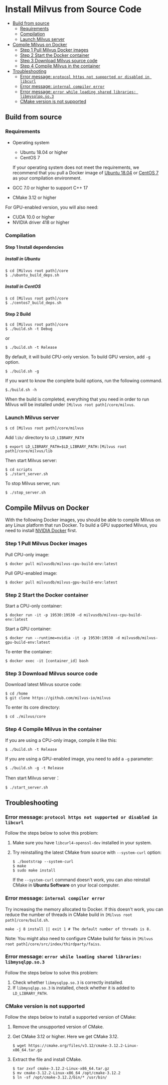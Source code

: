 # Install Milvus from Source Code

<!-- TOC -->

- [Build from source](#build-from-source)
  - [Requirements](#requirements)
  - [Compilation](#compilation)
  - [Launch Milvus server](#launch-milvus-server)
- [Compile Milvus on Docker](#compile-milvus-on-docker)
  - [Step 1 Pull Milvus Docker images](#step-1-pull-milvus-docker-images)
  - [Step 2 Start the Docker container](#step-2-start-the-docker-container)
  - [Step 3 Download Milvus source code](#step-3-download-milvus-source-code)
  - [Step 4 Compile Milvus in the container](#step-4-compile-milvus-in-the-container)
- [Troubleshooting](#troubleshooting)
  - [Error message: `protocol https not supported or disabled in libcurl`](#error-message-protocol-https-not-supported-or-disabled-in-libcurl)
  - [Error message: `internal compiler error`](#error-message-internal-compiler-error)
  - [Error message: `error while loading shared libraries: libmysqlpp.so.3`](#error-message-error-while-loading-shared-libraries-libmysqlppso3)
  - [CMake version is not supported](#cmake-version-is-not-supported)

<!-- /TOC -->

## Build from source

### Requirements

- Operating system
  - Ubuntu 18.04 or higher
  - CentOS 7

  If your operating system does not meet the requirements, we recommend that you pull a Docker image of [Ubuntu 18.04](https://docs.docker.com/install/linux/docker-ce/ubuntu/) or [CentOS 7](https://docs.docker.com/install/linux/docker-ce/centos/) as your compilation environment.
  
- GCC 7.0 or higher to support C++ 17
- CMake 3.12 or higher

For GPU-enabled version, you will also need:

- CUDA 10.0 or higher
- NVIDIA driver 418 or higher

### Compilation

#### Step 1 Install dependencies

##### Install in Ubuntu

```shell
$ cd [Milvus root path]/core
$ ./ubuntu_build_deps.sh
```

##### Install in CentOS

```shell
$ cd [Milvus root path]/core
$ ./centos7_build_deps.sh
```

#### Step 2 Build

```shell
$ cd [Milvus root path]/core
$ ./build.sh -t Debug
```

or

```shell
$ ./build.sh -t Release
```

By default, it will build CPU-only version. To build GPU version, add `-g` option.

```shell
$ ./build.sh -g
```

If you want to know the complete build options, run the following command.

```shell
$./build.sh -h
```

When the build is completed, everything that you need in order to run Milvus will be installed under `[Milvus root path]/core/milvus`.

### Launch Milvus server

```shell
$ cd [Milvus root path]/core/milvus
```

Add `lib/` directory to `LD_LIBRARY_PATH`

```shell
$ export LD_LIBRARY_PATH=$LD_LIBRARY_PATH:[Milvus root path]/core/milvus/lib
```

Then start Milvus server:

```shell
$ cd scripts
$ ./start_server.sh
```

To stop Milvus server, run:

```shell
$ ./stop_server.sh
```

## Compile Milvus on Docker

With the following Docker images, you should be able to compile Milvus on any Linux platform that run Docker. To build a GPU supported Milvus, you need to install [NVIDIA Docker](https://github.com/NVIDIA/nvidia-docker/) first.

### Step 1 Pull Milvus Docker images

Pull CPU-only image:

```shell
$ docker pull milvusdb/milvus-cpu-build-env:latest
```

Pull GPU-enabled image:

```shell
$ docker pull milvusdb/milvus-gpu-build-env:latest
```
### Step 2 Start the Docker container

Start a CPU-only container:

```shell
$ docker run -it -p 19530:19530 -d milvusdb/milvus-cpu-build-env:latest
```

Start a GPU container:

```shell
$ docker run --runtime=nvidia -it -p 19530:19530 -d milvusdb/milvus-gpu-build-env:latest
```
To enter the container:

```shell
$ docker exec -it [container_id] bash
```

### Step 3 Download Milvus source code

Download latest Milvus source code:

```shell
$ cd /home
$ git clone https://github.com/milvus-io/milvus
```

To enter its core directory:

```shell
$ cd ./milvus/core
```

### Step 4 Compile Milvus in the container

If you are using a CPU-only image, compile it like this:

```shell
$ ./build.sh -t Release
```

If you are using a GPU-enabled image, you need to add a `-g` parameter:

```shell
$ ./build.sh -g -t Release
```

Then start Milvus server：

```shell
$ ./start_server.sh
```

## Troubleshooting

### Error message: `protocol https not supported or disabled in libcurl`

Follow the steps below to solve this problem:

1. Make sure you have `libcurl4-openssl-dev` installed in your system.
2. Try reinstalling the latest CMake from source with `--system-curl` option:

   ```shell
   $ ./bootstrap --system-curl
   $ make
   $ sudo make install
   ```

   If the `--system-curl` command doesn't work, you can also reinstall CMake in **Ubuntu Software** on your local computer.

### Error message: `internal compiler error`

Try increasing the memory allocated to Docker. If this doesn't work, you can reduce the number of threads in CMake build in `[Milvus root path]/core/build.sh`.

```shell
make -j 8 install || exit 1 # The default number of threads is 8.
```

Note: You might also need to configure CMake build for faiss in `[Milvus root path]/core/src/index/thirdparty/faiss`.

### Error message: `error while loading shared libraries: libmysqlpp.so.3`

Follow the steps below to solve this problem:

1. Check whether `libmysqlpp.so.3` is correctly installed.
2. If `libmysqlpp.so.3` is installed, check whether it is added to `LD_LIBRARY_PATH`.

### CMake version is not supported

Follow the steps below to install a supported version of CMake:

1. Remove the unsupported version of CMake.
2. Get CMake 3.12 or higher. Here we get CMake 3.12.

    ```shell
    $ wget https://cmake.org/files/v3.12/cmake-3.12.2-Linux-x86_64.tar.gz
    ```

3. Extract the file and install CMake.

    ```shell
    $ tar zxvf cmake-3.12.2-Linux-x86_64.tar.gz
    $ mv cmake-3.12.2-Linux-x86_64 /opt/cmake-3.12.2
    $ ln -sf /opt/cmake-3.12.2/bin/* /usr/bin/
    ```
